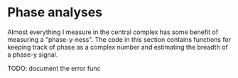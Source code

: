 # Phase analyses

Almost everything I measure in the central complex has some benefit
of measuring a "phase-y-ness". The code in this section contains
functions for keeping track of phase as a complex number and estimating
the breadth of a phase-y signal.

TODO: document the error func